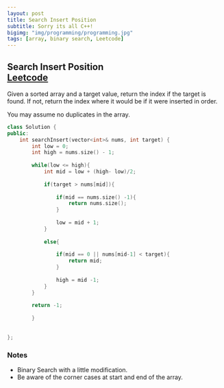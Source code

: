 ```yaml
---
layout: post
title: Search Insert Position
subtitle: Sorry its all C++!
bigimg: "img/programming/programming.jpg"
tags: [array, binary search, Leetcode]
---
```


## **Search Insert Position** <br/> [Leetcode](https://leetcode.com/problems/search-insert-position/)


Given a sorted array and a target value, return the index if the target is found. If not, return the index where it would be if it were inserted in order.

You may assume no duplicates in the array.

```cpp
class Solution {
public:
    int searchInsert(vector<int>& nums, int target) {
        int low = 0;
        int high = nums.size() - 1;
        
        while(low <= high){
            int mid = low + (high- low)/2;
            
            if(target > nums[mid]){
                
                if(mid == nums.size() -1){
                    return nums.size();
                }
                
                low = mid + 1;
            }
            
            else{
                
                if(mid == 0 || nums[mid-1] < target){
                    return mid;
                }
                
                high = mid -1;
            }
        }
        
        return -1;
            
        }
        
    
};
```

### **Notes**

* Binary Search with a little modification.
* Be aware of the corner cases at start and end of the array.
